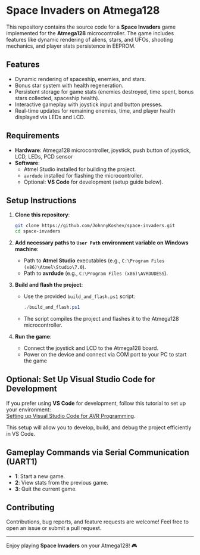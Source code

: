 # Space Invaders on Atmega128

This repository contains the source code for a **Space Invaders** game implemented for the **Atmega128** microcontroller. The game includes features like dynamic rendering of aliens, stars, and UFOs, shooting mechanics, and player stats persistence in EEPROM.

## Features

- Dynamic rendering of spaceship, enemies, and stars.
- Bonus star system with health regeneration.
- Persistent storage for game stats (enemies destroyed, time spent, bonus stars collected, spaceship health).
- Interactive gameplay with joystick input and button presses.
- Real-time updates for remaining enemies, time, and player health displayed via LEDs and LCD.

## Requirements

- **Hardware**: Atmega128 microcontroller, joystick, push button of joystick, LCD, LEDs, PCD sensor
- **Software**:
  - Atmel Studio installed for building the project.
  - `avrdude` installed for flashing the microcontroller.
  - Optional: **VS Code** for development (setup guide below).

## Setup Instructions

1. **Clone this repository**:
   ```bash
   git clone https://github.com/JohnnyKoshev/space-invaders.git
   cd space-invaders
   ```

2. **Add necessary paths to `User Path` environment variable on Windows machine**:
   - Path to **Atmel Studio** executables (e.g., `C:\Program Files (x86)\Atmel\Studio\7.0`).
   - Path to **avrdude** (e.g., `C:\Program Files (x86)\AVRDUDESS`).

3. **Build and flash the project**:
   - Use the provided `build_and_flash.ps1` script:
     ```powershell
     ./build_and_flash.ps1
     ```
   - The script compiles the project and flashes it to the Atmega128 microcontroller.

4. **Run the game**:
   - Connect the joystick and LCD to the Atmega128 board.
   - Power on the device and connect via COM port to your PC to start the game 

## Optional: Set Up Visual Studio Code for Development

If you prefer using **VS Code** for development, follow this tutorial to set up your environment:  
[Setting up Visual Studio Code for AVR Programming](https://izzudinhafizprojects.wordpress.com/2021/04/05/setting-up-visual-studio-code-vscode-for-avr-programming-not-arduino/).

This setup will allow you to develop, build, and debug the project efficiently in VS Code.

## Gameplay Commands via Serial Communication (UART1)

- **1**: Start a new game.
- **2**: View stats from the previous game.
- **3**: Quit the current game.

## Contributing

Contributions, bug reports, and feature requests are welcome! Feel free to open an issue or submit a pull request.

---

Enjoy playing **Space Invaders** on your Atmega128! 🎮





